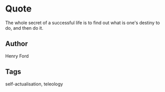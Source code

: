 # Quote

The whole secret of a successful life is to find out what is one's destiny to do, and then do it.

## Author

Henry Ford

## Tags

self-actualisation, teleology
